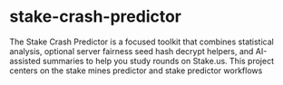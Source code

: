 # stake-crash-predictor
The Stake Crash Predictor is a focused toolkit that combines statistical analysis, optional server fairness seed hash decrypt helpers, and AI-assisted summaries to help you study rounds on Stake.us. This project centers on the stake mines predictor and stake predictor workflows
